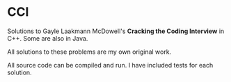 # CCI
Solutions to Gayle Laakmann McDowell's **Cracking the Coding Interview** in C++. Some are also in Java.

All solutions to these problems are my own original work.

All source code can be compiled and run. I have included tests for each solution.
